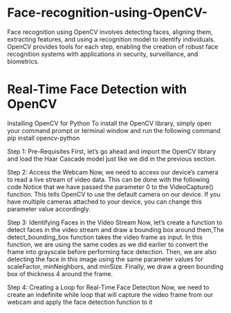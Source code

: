 # Face-recognition-using-OpenCV-
Face recognition using OpenCV involves detecting faces, aligning them, extracting features, and using a recognition model to identify individuals. OpenCV provides tools for each step, enabling the creation of robust face recognition systems with applications in security, surveillance, and biometrics.
# Real-Time Face Detection with OpenCV
Installing OpenCV for Python
To install the OpenCV library, simply open your command prompt or terminal window and run the following command
pip install opencv-python

Step 1: Pre-Requisites
First, let’s go ahead and import the OpenCV library and load the Haar Cascade model just like we did in the previous section.

Step 2: Access the Webcam
Now, we need to access our device’s camera to read a live stream of video data. This can be done with the following code
Notice that we have passed the parameter 0 to the VideoCapture() function. This tells OpenCV to use the default camera on our device. If you have multiple cameras attached to your device, you can change this parameter value accordingly.

Step 3: Identifying Faces in the Video Stream
Now, let’s create a function to detect faces in the video stream and draw a bounding box around them,The detect_bounding_box function takes the video frame as input.
In this function, we are using the same codes as we did earlier to convert the frame into grayscale before performing face detection.
Then, we are also detecting the face in this image using the same parameter values for scaleFactor, minNeighbors, and minSize.
Finally, we draw a green bounding box of thickness 4 around the frame.

Step 4: Creating a Loop for Real-Time Face Detection
Now, we need to create an indefinite while loop that will capture the video frame from our webcam and apply the face detection function to it
